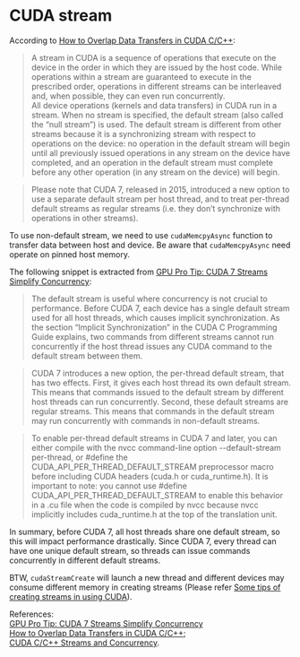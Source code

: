 # CUDA stream
According to [How to Overlap Data Transfers in CUDA C/C++](https://devblogs.nvidia.com/how-overlap-data-transfers-cuda-cc/):  

> A stream in CUDA is a sequence of operations that execute on the device in the order in which they are issued by the host code. While operations within a stream are guaranteed to execute in the prescribed order, operations in different streams can be interleaved and, when possible, they can even run concurrently.  
> All device operations (kernels and data transfers) in CUDA run in a stream. When no stream is specified, the default stream (also called the “null stream”) is used. The default stream is different from other streams because it is a synchronizing stream with respect to operations on the device: no operation in the default stream will begin until all previously issued operations in any stream on the device have completed, and an operation in the default stream must complete before any other operation (in any stream on the device) will begin.

>Please note that CUDA 7, released in 2015, introduced a new option to use a separate default stream per host thread, and to treat per-thread default streams as regular streams (i.e. they don’t synchronize with operations in other streams).

To use non-default stream, we need to use `cudaMemcpyAsync` function to transfer data between host and device. Be aware that `cudaMemcpyAsync` need operate on pinned host memory.  

The following snippet is extracted from [GPU Pro Tip: CUDA 7 Streams Simplify Concurrency](https://devblogs.nvidia.com/gpu-pro-tip-cuda-7-streams-simplify-concurrency/):  

> The default stream is useful where concurrency is not crucial to performance. Before CUDA 7, each device has a single default stream used for all host threads, which causes implicit synchronization. As the section “Implicit Synchronization” in the CUDA C Programming Guide explains, two commands from different streams cannot run concurrently if the host thread issues any CUDA command to the default stream between them.

> CUDA 7 introduces a new option, the per-thread default stream, that has two effects. First, it gives each host thread its own default stream. This means that commands issued to the default stream by different host threads can run concurrently. Second, these default streams are regular streams. This means that commands in the default stream may run concurrently with commands in non-default streams.

> To enable per-thread default streams in CUDA 7 and later, you can either compile with the nvcc command-line option --default-stream per-thread, or #define the CUDA_API_PER_THREAD_DEFAULT_STREAM preprocessor macro before including CUDA headers (cuda.h or cuda_runtime.h). It is important to note: you cannot use #define CUDA_API_PER_THREAD_DEFAULT_STREAM to enable this behavior in a .cu file when the code is compiled by nvcc because nvcc implicitly includes cuda_runtime.h at the top of the translation unit.

In summary, before CUDA 7, all host threads share one default stream, so this will impact performance drastically. Since CUDA 7, every thread can have one unique default stream, so threads can issue commands concurrently in different default streams.

BTW, `cudaStreamCreate` will launch a new thread and different devices may consume different memory in creating streams (Please refer [Some tips of creating streams in using CUDA](https://nanxiao.me/en/some-tips-of-creating-streams-in-using-cuda/)).  

References:  
[GPU Pro Tip: CUDA 7 Streams Simplify Concurrency](https://devblogs.nvidia.com/gpu-pro-tip-cuda-7-streams-simplify-concurrency/)  
[How to Overlap Data Transfers in CUDA C/C++](https://devblogs.nvidia.com/how-overlap-data-transfers-cuda-cc/);  
[CUDA C/C++ Streams and Concurrency](https://developer.download.nvidia.com/CUDA/training/StreamsAndConcurrencyWebinar.pdf).
